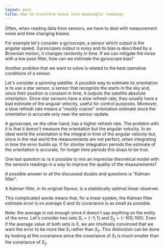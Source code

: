 ```yaml
---
layout: post
title: How to transform noise into meaningful readings
---
```


Often, when reading data from sensors, we have to deal with measurement noise and time changing biases.

For example let's consider a gyroscope, a sensor which output is the angular speed. Gyroscopes output is noisy and its bias is described by a Brownian motion, it changes randomly in time. If we can mitigate the noise with a low pass filter, how can we estimate the gyroscope bias?

Another problem that we want to solve is related to the best operative conditions of a sensor. 

Let's consider a spinning satellite. A possible way to estimate its orientation is to use a star sensor, a sensor that recognize the starts in the sky and, since their position is constant in time, it outputs the satellite absolute orientation. Since star sensors have a slow refresh rate, they usually have a bad estimate of the angular velocity, useful for control purposes. Moreover, a slow refresh rate means a "mostly coarse" orientation estimate since the orientation is accurate only near the sensor update. 

A gyroscope, on the other hand, has a higher refresh rate. The problem with it is that it doesn't measure the orientation but the angular velocity. In an ideal world the orientation is the integral in time of the angular velocity but, since in the real world the measurements are not perfect, when integrating in time the error builds up. If for shorter integration periods the estimate of the orientation is accurate, for longer time periods this stops to be true.

One last question is: is it possible to mix an imprecise theoretical model with the sensors readings in a way to improve the quality of the measurements?

A possible answer to all the discussed doubts and questions is "Kalman filter".

A Kalman filter, in its original flavour, is a statistically optimal linear observer.

This complicated words means that, for a linear system, the Kalman filter estimate error is on average 0 and its covariance is as small as possible.

Note: the average is not enough since it doesn't say anything on the entity of the error. Let's consider two sets $S_1 = \{-1; 1\}$ and $S_2 = \{-100; 100\}$. Even if the average value of both sets is 0, we are intuitively convinced that we want the error to be more like $S_1$ rather than $S_2$. This distinction can be done by looking at the covariance since the covariance of $S_1$ is much smaller than the covariance of $S_2$.